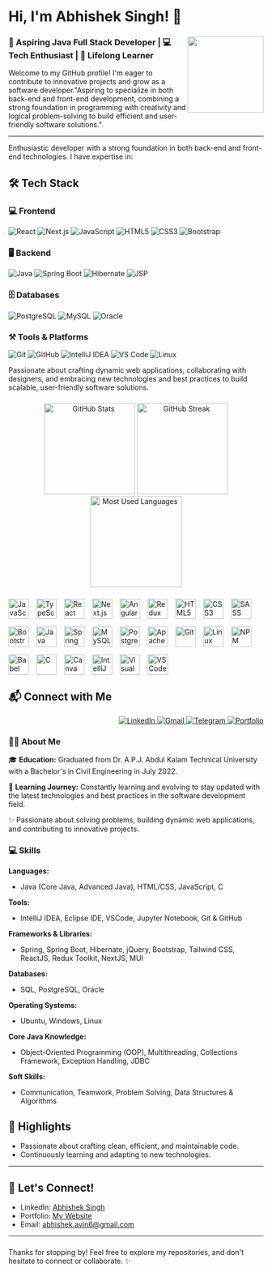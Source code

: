 # Hi, I'm Abhishek Singh! 👋

###

<img align="right" height="150" src="https://media.tenor.com/Zyd2BmUX_gQAAAAi/panda-gifts-panda.gif"  />

###

### 🌟 Aspiring Java Full Stack Developer | 💻 Tech Enthusiast | 🚀 Lifelong Learner

Welcome to my GitHub profile! I'm  eager to contribute to innovative projects and grow as a software developer."Aspiring to specialize in both back-end and front-end development, combining a strong foundation in programming with creativity and logical problem-solving to build efficient and user-friendly software solutions."

---

<p>
Enthusiastic developer with a strong foundation in both back-end and front-end technologies. I have expertise in:
</p>

## 🛠 Tech Stack

### **💻 Frontend**  
![React](https://img.shields.io/badge/React-61DAFB?style=for-the-badge&logo=react&logoColor=black)
![Next.js](https://img.shields.io/badge/Next.js-000000?style=for-the-badge&logo=nextdotjs&logoColor=white)
![JavaScript](https://img.shields.io/badge/JavaScript-F7DF1E?style=for-the-badge&logo=javascript&logoColor=black)
![HTML5](https://img.shields.io/badge/HTML5-E34F26?style=for-the-badge&logo=html5&logoColor=white)
![CSS3](https://img.shields.io/badge/CSS3-1572B6?style=for-the-badge&logo=css3&logoColor=white)
![Bootstrap](https://img.shields.io/badge/Bootstrap-563D7C?style=for-the-badge&logo=bootstrap&logoColor=white)

### **🖥 Backend**  
![Java](https://img.shields.io/badge/Java-007396?style=for-the-badge&logo=java&logoColor=white)
![Spring Boot](https://img.shields.io/badge/Spring%20Boot-6DB33F?style=for-the-badge&logo=springboot&logoColor=white)
![Hibernate](https://img.shields.io/badge/Hibernate-59666C?style=for-the-badge&logo=hibernate&logoColor=white)
![JSP](https://img.shields.io/badge/JSP-007396?style=for-the-badge&logo=java&logoColor=white)

### **🗄 Databases**  
![PostgreSQL](https://img.shields.io/badge/PostgreSQL-336791?style=for-the-badge&logo=postgresql&logoColor=white)
![MySQL](https://img.shields.io/badge/MySQL-4479A1?style=for-the-badge&logo=mysql&logoColor=white)
![Oracle](https://img.shields.io/badge/Oracle-F80000?style=for-the-badge&logo=oracle&logoColor=white)

### **⚒ Tools & Platforms**  
![Git](https://img.shields.io/badge/Git-F05032?style=for-the-badge&logo=git&logoColor=white)
![GitHub](https://img.shields.io/badge/GitHub-181717?style=for-the-badge&logo=github&logoColor=white)
![IntelliJ IDEA](https://img.shields.io/badge/IntelliJ%20IDEA-000000?style=for-the-badge&logo=intellij-idea&logoColor=white)
![VS Code](https://img.shields.io/badge/VS%20Code-007ACC?style=for-the-badge&logo=visualstudiocode&logoColor=white)
![Linux](https://img.shields.io/badge/Linux-FCC624?style=for-the-badge&logo=linux&logoColor=black)

<p>
Passionate about crafting dynamic web applications, collaborating with designers, and embracing new technologies and best practices to build scalable, user-friendly software solutions.
</p>


###

<div align="center">
  <img src="https://github-readme-stats.vercel.app/api?username=abhisheksingh66&show_icons=true&theme=dracula&count_private=true&hide_border=false&include_all_commits=true&disable_animations=false" height="180" alt="GitHub Stats" />
  <img src="https://github-readme-streak-stats.herokuapp.com/?user=abhisheksingh66&theme=dracula&hide_border=false" height="180" alt="GitHub Streak" />
  <img src="https://github-readme-stats.vercel.app/api/top-langs?username=abhisheksingh66&layout=compact&langs_count=6&theme=dracula&hide_border=false" height="180" alt="Most Used Languages" />
</div>



###


 <div style="display: flex; flex-wrap: wrap; gap: 15px; align-items: center;">
  <img src="https://cdn.jsdelivr.net/gh/devicons/devicon/icons/javascript/javascript-original.svg" height="40" alt="JavaScript" />
  <img src="https://cdn.jsdelivr.net/gh/devicons/devicon/icons/typescript/typescript-original.svg" height="40" alt="TypeScript" />
  <img src="https://cdn.jsdelivr.net/gh/devicons/devicon/icons/react/react-original.svg" height="40" alt="React" />
  <img src="https://cdn.jsdelivr.net/gh/devicons/devicon/icons/nextjs/nextjs-original.svg" height="40" alt="Next.js" />
  <img src="https://cdn.jsdelivr.net/gh/devicons/devicon/icons/angularjs/angularjs-original.svg" height="40" alt="Angular" />
  <img src="https://cdn.jsdelivr.net/gh/devicons/devicon/icons/redux/redux-original.svg" height="40" alt="Redux" />
  <img src="https://cdn.jsdelivr.net/gh/devicons/devicon/icons/html5/html5-original.svg" height="40" alt="HTML5" />
  <img src="https://cdn.jsdelivr.net/gh/devicons/devicon/icons/css3/css3-original.svg" height="40" alt="CSS3" />
  <img src="https://cdn.jsdelivr.net/gh/devicons/devicon/icons/sass/sass-original.svg" height="40" alt="SASS" />
  <img src="https://cdn.jsdelivr.net/gh/devicons/devicon/icons/bootstrap/bootstrap-original.svg" height="40" alt="Bootstrap" />
  <img src="https://cdn.jsdelivr.net/gh/devicons/devicon/icons/java/java-original.svg" height="40" alt="Java" />
  <img src="https://cdn.jsdelivr.net/gh/devicons/devicon/icons/spring/spring-original.svg" height="40" alt="Spring Boot" />
  <img src="https://cdn.jsdelivr.net/gh/devicons/devicon/icons/mysql/mysql-original.svg" height="40" alt="MySQL" />
  <img src="https://cdn.jsdelivr.net/gh/devicons/devicon/icons/postgresql/postgresql-original.svg" height="40" alt="PostgreSQL" />
  <img src="https://cdn.jsdelivr.net/gh/devicons/devicon/icons/apache/apache-original.svg" height="40" alt="Apache" />
  <img src="https://cdn.jsdelivr.net/gh/devicons/devicon/icons/git/git-original.svg" height="40" alt="Git" />
  <img src="https://cdn.jsdelivr.net/gh/devicons/devicon/icons/linux/linux-original.svg" height="40" alt="Linux" />
  <img src="https://cdn.jsdelivr.net/gh/devicons/devicon/icons/npm/npm-original-wordmark.svg" height="40" alt="NPM" />
  <img src="https://cdn.jsdelivr.net/gh/devicons/devicon/icons/babel/babel-original.svg" height="40" alt="Babel" />
  <img src="https://cdn.jsdelivr.net/gh/devicons/devicon/icons/c/c-original.svg" height="40" alt="C" />
  <img src="https://cdn.jsdelivr.net/gh/devicons/devicon/icons/canva/canva-original.svg" height="40" alt="Canva" />
  <img src="https://cdn.jsdelivr.net/gh/devicons/devicon/icons/intellij/intellij-original.svg" height="40" alt="IntelliJ IDEA" />
  <img src="https://cdn.jsdelivr.net/gh/devicons/devicon/icons/visualstudio/visualstudio-plain.svg" height="40" alt="Visual Studio" />
  <img src="https://cdn.jsdelivr.net/gh/devicons/devicon/icons/vscode/vscode-original.svg" height="40" alt="VS Code" />
</div>





## 📬 Connect with Me

<p align="right">
  <a href="https://www.linkedin.com/in/abhishek-singh05/" target="_blank">
    <img src="https://img.shields.io/badge/LinkedIn-0077B5?style=for-the-badge&logo=linkedin&logoColor=white" alt="LinkedIn" />
  </a>
  <a href="https://mail.google.com/mail/u/0/#inbox" target="_blank">
    <img src="https://img.shields.io/badge/Gmail-D14836?style=for-the-badge&logo=gmail&logoColor=white" alt="Gmail" />
  </a>
  <a href="https://t.me/avin_abhi14" target="_blank">
    <img src="https://img.shields.io/badge/Telegram-2CA5E0?style=for-the-badge&logo=telegram&logoColor=white" alt="Telegram" />
  </a>
  <a href="https://abhisheksingh77.netlify.app/" target="_blank">
    <img src="https://img.shields.io/badge/Portfolio-000000?style=for-the-badge&logo=vercel&logoColor=white" alt="Portfolio" />
  </a>
</p>

###

<h3 align="left">👨‍💻 About Me</h3>

🎓 **Education:** Graduated from Dr. A.P.J. Abdul Kalam Technical University with a Bachelor's in Civil Engineering in July 2022.  

🌱 **Learning Journey:** Constantly learning and evolving to stay updated with the latest technologies and best practices in the software development field.  

✨ Passionate about solving problems, building dynamic web applications, and contributing to innovative projects.  


###

<h3 align="left">💻 Skills</h3>

**Languages:**  
- Java (Core Java, Advanced Java), HTML/CSS, JavaScript, C  

**Tools:**  
- IntelliJ IDEA, Eclipse IDE, VSCode, Jupyter Notebook, Git & GitHub  

**Frameworks & Libraries:**  
- Spring, Spring Boot, Hibernate, jQuery, Bootstrap, Tailwind CSS, ReactJS, Redux Toolkit, NextJS, MUI  

**Databases:**  
- SQL, PostgreSQL, Oracle  

**Operating Systems:**  
- Ubuntu, Windows, Linux  

**Core Java Knowledge:**  
- Object-Oriented Programming (OOP), Multithreading, Collections Framework, Exception Handling, JDBC  

**Soft Skills:**  
- Communication, Teamwork, Problem Solving, Data Structures & Algorithms  


## 🌟 Highlights

- Passionate about crafting clean, efficient, and maintainable code.
- Continuously learning and adapting to new technologies.

---


## 🔗 Let's Connect!

- LinkedIn: [Abhishek Singh](https://www.linkedin.com/in/abhishek-singh05/?trk=opento_sprofile_topcard)
- Portfolio: [My Website](https://abhisheksingh77.netlify.app/)
- Email: abhishek.avin6@gmail.com

---


###

Thanks for stopping by! Feel free to explore my repositories, and don't hesitate to connect or collaborate. ✨
